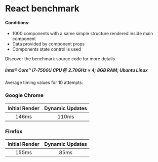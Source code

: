 # React benchmark
#### Conditions:
* 1000 components with a same simple structure rendered inside main component
* Data provided by component props
* Components state control is used

Discover the benchmark source code for more details.
##### Intel® Core™ i7-7500U CPU @ 2.70GHz × 4; 8GB RAM; Ubuntu Linux
Average timing values for 10 attempts:
### Google Chrome
| Initial Render | Dynamic Updates |
|:---:|:---:|
| 146ms | 110ms |
### Firefox
| Initial Render | Dynamic Updates |
|:---:|:---:|
| 155ms | 85ms |
